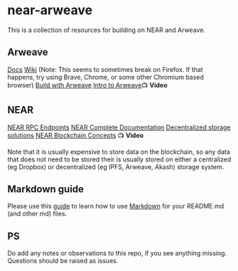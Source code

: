 # near-arweave

This is a collection of resources for building on NEAR and Arweave. 

## Arweave
[Docs](https://docs.arweave.org/info/)
[Wiki](https://arwiki.wiki/#/en/main) (Note: This seems to sometimes break on Firefox. If that happens, try using Brave, Chrome, or some other Chromium based browser)
[Build with Arweave](https://www.arweave.org/build)
[Intro to Arweave](https://www.youtube.com/watch?v=88VAkuXq_ds)📺 **Video**

## NEAR
[NEAR RPC Endpoints](https://docs.near.org/docs/api/rpc)
[NEAR Complete Documentation](https://docs.near.org/)
[Decentralized storage solutions](https://docs.near.org/docs/concepts/storage-solutions)
[NEAR Blockchain Concepts](https://www.youtube.com/watch?v=T8rH8dxGRKg&list=PL9tzQn_TEuFWJwvBg5V6EVa2DtYL_-2lJ) 📺 **Video**


Note that it is usually expensive to store data on the blockchain, so any data that does not need to be stored their is usually stored on either a centralized (eg Dropbox) or decentralized (eg IPFS, Arweave, Akash) storage system.

## Markdown guide
Please use this [guide](https://www.markdownguide.org/) to learn how to use [Markdown](https://en.wikipedia.org/wiki/Markdown) for your README.md (and other md) files.

## PS

Do add any notes or observations to this repo, if you see anything missing. Questions should be raised as issues.
